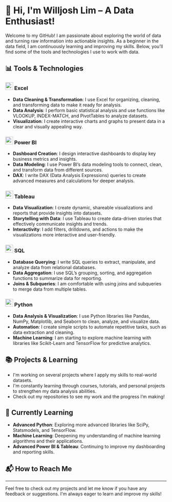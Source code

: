 # 👋 Hi, I'm Willjosh Lim – A Data Enthusiast!

Welcome to my GitHub! I am passionate about exploring the world of data and turning raw information into actionable insights. As a beginner in the data field, I am continuously learning and improving my skills. Below, you’ll find some of the tools and technologies I use to work with data.

## 📊 Tools & Technologies

### <img src="https://img.icons8.com/color/48/000000/microsoft-excel-2019.png" width="24"/> Excel
- **Data Cleaning & Transformation**: I use Excel for organizing, cleaning, and transforming data to make it ready for analysis.
- **Data Analysis**: I perform basic statistical analysis and use functions like VLOOKUP, INDEX-MATCH, and PivotTables to analyze datasets.
- **Visualization**: I create interactive charts and graphs to present data in a clear and visually appealing way.

### <img src="https://img.icons8.com/color/48/000000/power-bi.png" width="24"/> Power BI
- **Dashboard Creation**: I design interactive dashboards to display key business metrics and insights.
- **Data Modeling**: I use Power BI’s data modeling tools to connect, clean, and transform data from different sources.
- **DAX**: I write DAX (Data Analysis Expressions) queries to create advanced measures and calculations for deeper analysis.

### <img src="https://img.icons8.com/ios-filled/50/000000/tableau-software.png" width="24"/> Tableau
- **Data Visualization**: I create dynamic, shareable visualizations and reports that provide insights into datasets.
- **Storytelling with Data**: I use Tableau to create data-driven stories that effectively communicate insights and trends.
- **Interactivity**: I add filters, drilldowns, and actions to make the visualizations more interactive and user-friendly.

### <img src="https://img.icons8.com/ios-filled/50/000000/sql.png" width="24"/> SQL
- **Database Querying**: I write SQL queries to extract, manipulate, and analyze data from relational databases.
- **Data Aggregation**: I use SQL’s grouping, sorting, and aggregation functions to summarize data for reporting.
- **Joins & Subqueries**: I am comfortable with using joins and subqueries to merge data from multiple tables.

### <img src="https://img.icons8.com/color/48/000000/python--v1.png" width="24"/> Python
- **Data Analysis & Visualization**: I use Python libraries like Pandas, NumPy, Matplotlib, and Seaborn to clean, analyze, and visualize data.
- **Automation**: I create simple scripts to automate repetitive tasks, such as data extraction and cleaning.
- **Machine Learning**: I am starting to explore machine learning with libraries like Scikit-Learn and TensorFlow for predictive analytics.

## 📚 Projects & Learning

- I'm working on several projects where I apply my skills to real-world datasets.
- I'm constantly learning through courses, tutorials, and personal projects to strengthen my data analysis abilities.
- Check out my repositories to see my work and the progress I’m making!

## 🌱 Currently Learning
- **Advanced Python**: Exploring more advanced libraries like SciPy, Statsmodels, and TensorFlow.
- **Machine Learning**: Deepening my understanding of machine learning algorithms and their applications.
- **Advanced Power BI & Tableau**: Continuing to improve my dashboarding and reporting skills.

## 📬 How to Reach Me


---

Feel free to check out my projects and let me know if you have any feedback or suggestions. I'm always eager to learn and improve my skills!

